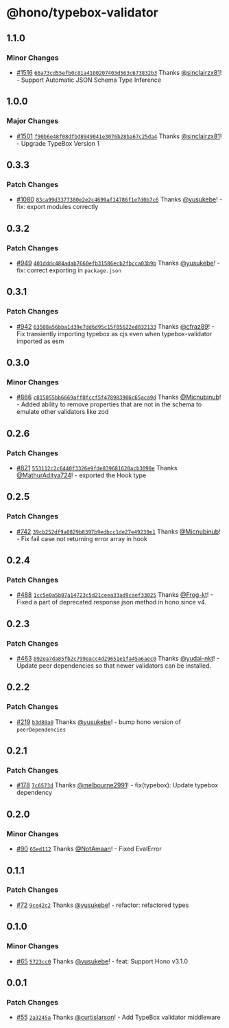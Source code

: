 # @hono/typebox-validator

## 1.1.0

### Minor Changes

- [#1516](https://github.com/honojs/middleware/pull/1516) [`66a73cd55efb0c81a4100207403d563c673832b3`](https://github.com/honojs/middleware/commit/66a73cd55efb0c81a4100207403d563c673832b3) Thanks [@sinclairzx81](https://github.com/sinclairzx81)! - Support Automatic JSON Schema Type Inference

## 1.0.0

### Major Changes

- [#1501](https://github.com/honojs/middleware/pull/1501) [`f90b6e48f08dfbd8949041e3076b28ba67c25da4`](https://github.com/honojs/middleware/commit/f90b6e48f08dfbd8949041e3076b28ba67c25da4) Thanks [@sinclairzx81](https://github.com/sinclairzx81)! - Upgrade TypeBox Version 1

## 0.3.3

### Patch Changes

- [#1080](https://github.com/honojs/middleware/pull/1080) [`83ca99d3377380e2e2c4699af14786f1e7d0b7c6`](https://github.com/honojs/middleware/commit/83ca99d3377380e2e2c4699af14786f1e7d0b7c6) Thanks [@yusukebe](https://github.com/yusukebe)! - fix: export modules correctly

## 0.3.2

### Patch Changes

- [#949](https://github.com/honojs/middleware/pull/949) [`401dddc484adab7660efb31586ecb2fbcca03b9b`](https://github.com/honojs/middleware/commit/401dddc484adab7660efb31586ecb2fbcca03b9b) Thanks [@yusukebe](https://github.com/yusukebe)! - fix: correct exporting in `package.json`

## 0.3.1

### Patch Changes

- [#942](https://github.com/honojs/middleware/pull/942) [`63508a56bba1d39e7dd6d95c15f85622ed832133`](https://github.com/honojs/middleware/commit/63508a56bba1d39e7dd6d95c15f85622ed832133) Thanks [@cfraz89](https://github.com/cfraz89)! - Fix transiently importing typebox as cjs even when typebox-validator imported as esm

## 0.3.0

### Minor Changes

- [#866](https://github.com/honojs/middleware/pull/866) [`c815055bb6669aff8fccf5f478983906c65aca9d`](https://github.com/honojs/middleware/commit/c815055bb6669aff8fccf5f478983906c65aca9d) Thanks [@Micnubinub](https://github.com/Micnubinub)! - Added ability to remove properties that are not in the schema to emulate other validators like zod

## 0.2.6

### Patch Changes

- [#821](https://github.com/honojs/middleware/pull/821) [`553112c2c6440f3326e9fde839681620acb3090e`](https://github.com/honojs/middleware/commit/553112c2c6440f3326e9fde839681620acb3090e) Thanks [@MathurAditya724](https://github.com/MathurAditya724)! - exported the Hook type

## 0.2.5

### Patch Changes

- [#742](https://github.com/honojs/middleware/pull/742) [`39cb252df9a0829b8397b9edbcc1de27e49230e1`](https://github.com/honojs/middleware/commit/39cb252df9a0829b8397b9edbcc1de27e49230e1) Thanks [@Micnubinub](https://github.com/Micnubinub)! - Fix fail case not returning error array in hook

## 0.2.4

### Patch Changes

- [#488](https://github.com/honojs/middleware/pull/488) [`1cc5e0a5b07a14723c5d21ceea33ad9caef33025`](https://github.com/honojs/middleware/commit/1cc5e0a5b07a14723c5d21ceea33ad9caef33025) Thanks [@Frog-kt](https://github.com/Frog-kt)! - Fixed a part of deprecated response json method in hono since v4.

## 0.2.3

### Patch Changes

- [#463](https://github.com/honojs/middleware/pull/463) [`892ea7da85fb2c799eacc4d29651e1fa45a6aec0`](https://github.com/honojs/middleware/commit/892ea7da85fb2c799eacc4d29651e1fa45a6aec0) Thanks [@yudai-nkt](https://github.com/yudai-nkt)! - Update peer dependencies so that newer validators can be installed.

## 0.2.2

### Patch Changes

- [#219](https://github.com/honojs/middleware/pull/219) [`b3d80a0`](https://github.com/honojs/middleware/commit/b3d80a0cca92db6b243d3a6e9761c20d931136a2) Thanks [@yusukebe](https://github.com/yusukebe)! - bump hono version of `peerDependencies`

## 0.2.1

### Patch Changes

- [#178](https://github.com/honojs/middleware/pull/178) [`7c6573d`](https://github.com/honojs/middleware/commit/7c6573da690dc002489b99c0a7a00285ebf011f4) Thanks [@melbourne2991](https://github.com/melbourne2991)! - fix(typebox): Update typebox dependency

## 0.2.0

### Minor Changes

- [#90](https://github.com/honojs/middleware/pull/90) [`65ed112`](https://github.com/honojs/middleware/commit/65ed112e0e6cc50c79d34986703d156bc88bb304) Thanks [@NotAmaan](https://github.com/NotAmaan)! - Fixed EvalError

## 0.1.1

### Patch Changes

- [#72](https://github.com/honojs/middleware/pull/72) [`9ce42c2`](https://github.com/honojs/middleware/commit/9ce42c23dd622a70628d5e0138366b5646df7da7) Thanks [@yusukebe](https://github.com/yusukebe)! - refactor: refactored types

## 0.1.0

### Minor Changes

- [#65](https://github.com/honojs/middleware/pull/65) [`5723cc0`](https://github.com/honojs/middleware/commit/5723cc08c505ab817166cf79d2dee56bd15d8c19) Thanks [@yusukebe](https://github.com/yusukebe)! - feat: Support Hono v3.1.0

## 0.0.1

### Patch Changes

- [#55](https://github.com/honojs/middleware/pull/55) [`2a3245a`](https://github.com/honojs/middleware/commit/2a3245ad060590fee85b4c7b4188196817b41945) Thanks [@curtislarson](https://github.com/curtislarson)! - Add TypeBox validator middleware
